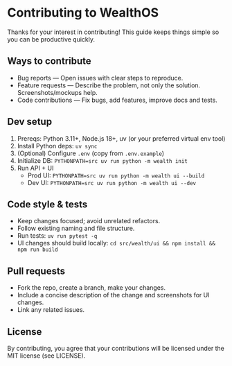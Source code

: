 Contributing to WealthOS
========================

Thanks for your interest in contributing! This guide keeps things simple so you can be productive quickly.

Ways to contribute
------------------

- Bug reports — Open issues with clear steps to reproduce.
- Feature requests — Describe the problem, not only the solution. Screenshots/mockups help.
- Code contributions — Fix bugs, add features, improve docs and tests.

Dev setup
---------

1) Prereqs: Python 3.11+, Node.js 18+, uv (or your preferred virtual env tool)
2) Install Python deps: `uv sync`
3) (Optional) Configure `.env` (copy from `.env.example`)
4) Initialize DB: `PYTHONPATH=src uv run python -m wealth init`
5) Run API + UI
   - Prod UI: `PYTHONPATH=src uv run python -m wealth ui --build`
   - Dev UI: `PYTHONPATH=src uv run python -m wealth ui --dev`

Code style & tests
------------------

- Keep changes focused; avoid unrelated refactors.
- Follow existing naming and file structure.
- Run tests: `uv run pytest -q`
- UI changes should build locally: `cd src/wealth/ui && npm install && npm run build`

Pull requests
-------------

- Fork the repo, create a branch, make your changes.
- Include a concise description of the change and screenshots for UI changes.
- Link any related issues.

License
-------

By contributing, you agree that your contributions will be licensed under the MIT license (see LICENSE).

